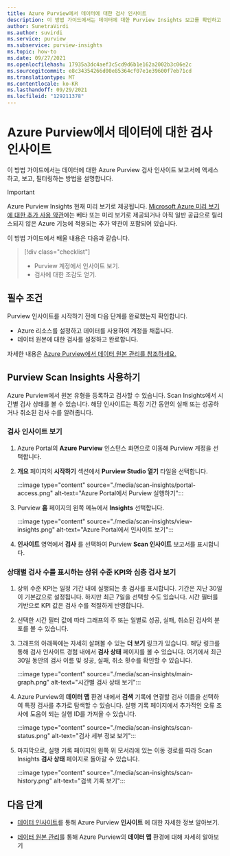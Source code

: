 ```yaml
---
title: Azure Purview에서 데이터에 대한 검사 인사이트
description: 이 방법 가이드에서는 데이터에 대한 Purview Insights 보고를 확인하고 사용하는 방법을 설명합니다.
author: SunetraVirdi
ms.author: suvirdi
ms.service: purview
ms.subservice: purview-insights
ms.topic: how-to
ms.date: 09/27/2021
ms.openlocfilehash: 17935a3dc4aef3c5cd9d6b1e162a2002b3c06e2c
ms.sourcegitcommit: e8c34354266d00e85364cf07e1e39600f7eb71cd
ms.translationtype: MT
ms.contentlocale: ko-KR
ms.lasthandoff: 09/29/2021
ms.locfileid: "129211378"
---
```

# <a name="scan-insights-on-your-data-in-azure-purview"></a>Azure Purview에서 데이터에 대한 검사 인사이트

이 방법 가이드에서는 데이터에 대한 Azure Purview 검사 인사이트 보고서에 액세스하고, 보고, 필터링하는 방법을 설명합니다.

> [!IMPORTANT]
> Azure Purview Insights 현재 미리 보기로 제공됩니다. [Microsoft Azure 미리 보기에 대한 추가 사용 약관](https://azure.microsoft.com/support/legal/preview-supplemental-terms/)에는 베타 또는 미리 보기로 제공되거나 아직 일반 공급으로 릴리스되지 않은 Azure 기능에 적용되는 추가 약관이 포함되어 있습니다.

이 방법 가이드에서 배울 내용은 다음과 같습니다.

> [!div class="checklist"]
> * Purview 계정에서 인사이트 보기.
> * 검사에 대한 조감도 얻기.

## <a name="prerequisites"></a>필수 조건

Purview 인사이트를 시작하기 전에 다음 단계를 완료했는지 확인합니다.

* Azure 리소스를 설정하고 데이터를 사용하여 계정을 채웁니다.
* 데이터 원본에 대한 검사를 설정하고 완료합니다.

자세한 내용은 [Azure Purview에서 데이터 원본 관리를 참조하세요.](manage-data-sources.md)

## <a name="use-purview-scan-insights"></a>Purview Scan Insights 사용하기

Azure Purview에서 원본 유형을 등록하고 검사할 수 있습니다. Scan Insights에서 시간별 검사 상태를 볼 수 있습니다. 해당 인사이트는 특정 기간 동안의 실패 또는 성공하거나 취소된 검사 수를 알려줍니다.

### <a name="view-scan-insights"></a>검사 인사이트 보기

1. Azure Portal의 **Azure Purview** 인스턴스 화면으로 이동해 Purview 계정을 선택합니다.

1. **개요** 페이지의 **시작하기** 섹션에서 **Purview Studio 열기** 타일을 선택합니다.

   :::image type="content" source="./media/scan-insights/portal-access.png" alt-text="Azure Portal에서 Purview 실행하기":::

1. Purview **홈** 페이지의 왼쪽 메뉴에서 **Insights** 선택합니다.

   :::image type="content" source="./media/scan-insights/view-insights.png" alt-text="Azure Portal에서 인사이트 보기":::

1. **인사이트** 영역에서 **검사** 를 선택하여 Purview **Scan 인사이트** 보고서를 표시합니다.

### <a name="view-high-level-kpis-to-show-count-of-scans-by-status-and-deep-dive-into-each-scan"></a>상태별 검사 수를 표시하는 상위 수준 KPI와 심층 검사 보기
 
1. 상위 수준 KPI는 일정 기간 내에 실행되는 총 검사를 표시합니다. 기간은 지난 30일이 기본값으로 설정됩니다. 하지만 최근 7일을 선택할 수도 있습니다. 시간 필터를 기반으로 KPI 값은 검사 수를 적절하게 반영합니다.


1. 선택한 시간 필터 값에 따라 그래프의 주 또는 일별로 성공, 실패, 취소된 검사의 분포를 볼 수 있습니다.

1. 그래프의 아래쪽에는 자세히 살펴볼 수 있는 **더 보기** 링크가 있습니다. 해당 링크를 통해 검사 인사이트 경험 내에서 **검사 상태** 페이지를 볼 수 있습니다. 여기에서 최근 30일 동안의 검사 이름 및 성공, 실패, 취소 횟수를 확인할 수 있습니다.

    :::image type="content" source="./media/scan-insights/main-graph.png" alt-text="시간별 검사 상태 보기":::

4. Azure Purview의 **데이터 맵** 환경 내에서 **검색** 기록에 연결할 검사 이름을 선택하여 특정 검사를 추가로 탐색할 수 있습니다. 실행 기록 페이지에서 추가적인 오류 조사에 도움이 되는 실행 ID를 가져올 수 있습니다.

    :::image type="content" source="./media/scan-insights/scan-status.png" alt-text="검사 세부 정보 보기":::

5. 마지막으로, 실행 기록 페이지의 왼쪽 위 모서리에 있는 이동 경로를 따라 Scan Insights **검사 상태** 페이지로 돌아갈 수 있습니다.

    :::image type="content" source="./media/scan-insights/scan-history.png" alt-text="검색 기록 보기"::: 

## <a name="next-steps"></a>다음 단계

* [데이터 인사이트](./concept-insights.md)를 통해 Azure Purview **인사이트** 에 대한 자세한 정보 알아보기.

* [데이터 원본 관리](./manage-data-sources.md)를 통해 Azure Purview의 **데이터 맵** 환경에 대해 자세히 알아보기
